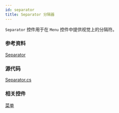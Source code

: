 ```yaml
---
id: separator
title: Separator 分隔器
---
```

`Separator` 控件用于在 `Menu` 控件中提供视觉上的分隔符。

### 参考资料

[Separator](https://api-docs.avaloniaui.net/docs/T_Avalonia_Controls_Separator)

### 源代码

[Separator.cs](https://github.com/AvaloniaUI/Avalonia/blob/master/src/Avalonia.Controls/Separator.cs)

### 相关控件

[菜单](./menu.md)
